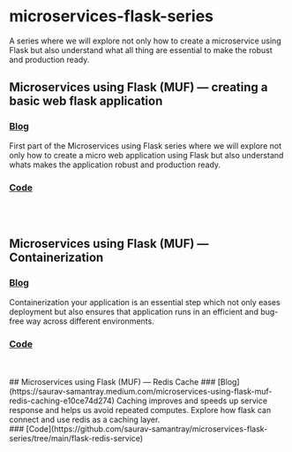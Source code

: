 # microservices-flask-series
A series where we will explore not only how to create a microservice using Flask but also understand what all thing are essential to make the robust and production ready.

## Microservices using Flask (MUF) — creating a basic web flask application
### [Blog](https://saurav-samantray.medium.com/microservices-using-flask-creating-a-basic-web-flask-application-2853e9c4e2f5)
First part of the Microservices using Flask series where we will explore not only how to create a micro web application using Flask but also understand whats makes the application robust and production ready.
<br />

### [Code](https://github.com/saurav-samantray/microservices-flask-series/tree/main/hello-world-service)
<br />
<br />


## Microservices using Flask (MUF) — Containerization
### [Blog](https://github.com/saurav-samantray/microservices-flask-series/tree/main/docker-flask-service)
Containerization your application is an essential step which not only eases deployment but also ensures that application runs in an efficient and bug-free way across different environments.
<br />
### [Code](https://github.com/saurav-samantray/microservices-flask-series/tree/main/docker-flask-service)

<br />
<br />
## Microservices using Flask (MUF) — Redis Cache
### [Blog](https://saurav-samantray.medium.com/microservices-using-flask-muf-redis-caching-e10ce74d274)
Caching improves and speeds up service response and helps us avoid repeated computes. Explore how flask can connect and use redis as a caching layer.
<br />
### [Code](https://github.com/saurav-samantray/microservices-flask-series/tree/main/flask-redis-service)
